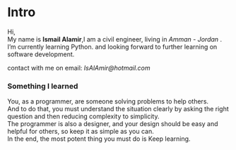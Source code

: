 # Intro
Hi,<br>
My name is **Ismail Alamir**,I am a civil engineer, living in _Amman - Jordan_ .<br>
I’m currently learning Python.
and looking forward to further learning on software development.

contact with me on email: _IsAlAmir@hotmail.com_


### Something I learned ###
 You, as a programmer, are someone solving problems to help others.<br> And to do that, you must understand the situation clearly by asking the right question and then reducing complexity to simplicity.<br>
The programmer is also a designer, and your design should be easy and helpful for others, so keep it as simple as you can.<br>
In the end, the most potent thing you must do is Keep learning.
